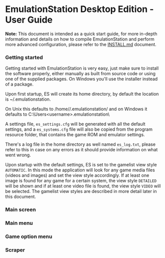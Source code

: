 EmulationStation Desktop Edition - User Guide
=============================================

**Note:** This document is intended as a quick start guide, for more in-depth information and details on how to compile EmulationStation and perform more advanced configuration, please refer to the [INSTALL.md](INSTALL.md) document.


### Getting started

Getting started with EmulationStation is very easy, just make sure to install the software properly, either manually as built from source code or using one of the supplied packages. On Windows you'll use the installer instead of a package.

Upon first startup, ES will create its home directory, by default the location is ~/.emulationstation.

On Unix this defaults to /home/<username>/.emulationstation/ and on Windows it defaults to C:\Users\<username>\.emulationstation\

A settings file, `es_settings.cfg` will be generated with all the default settings, and a `es_systems.cfg` file will also be copied from the program resource folder, that contains the game ROM and emulator settings.

There's a log file in the home directory as well named `es_log.txt`, please refer to this in case on any errors as it should provide information on what went wrong.

Upon startup with the default settings, ES is set to the gamelist view style `AUTOMATIC`. In this mode the application will look for any game media files (videos and images) and set the view style accordingly. If at least one image is found for any game for a certain system, the view style `DETAILED` will be shown and if at least one video file is found, the view style `VIDEO` will be selected. The gamelist view styles are described in more detail later in this document.


### Main screen



### Main menu



### Game option menu



### Scraper
